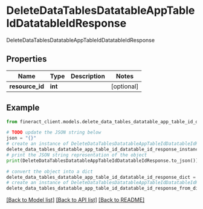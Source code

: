 # DeleteDataTablesDatatableAppTableIdDatatableIdResponse

DeleteDataTablesDatatableAppTableIdDatatableIdResponse 

## Properties

Name | Type | Description | Notes
------------ | ------------- | ------------- | -------------
**resource_id** | **int** |  | [optional] 

## Example

```python
from fineract_client.models.delete_data_tables_datatable_app_table_id_datatable_id_response import DeleteDataTablesDatatableAppTableIdDatatableIdResponse

# TODO update the JSON string below
json = "{}"
# create an instance of DeleteDataTablesDatatableAppTableIdDatatableIdResponse from a JSON string
delete_data_tables_datatable_app_table_id_datatable_id_response_instance = DeleteDataTablesDatatableAppTableIdDatatableIdResponse.from_json(json)
# print the JSON string representation of the object
print(DeleteDataTablesDatatableAppTableIdDatatableIdResponse.to_json())

# convert the object into a dict
delete_data_tables_datatable_app_table_id_datatable_id_response_dict = delete_data_tables_datatable_app_table_id_datatable_id_response_instance.to_dict()
# create an instance of DeleteDataTablesDatatableAppTableIdDatatableIdResponse from a dict
delete_data_tables_datatable_app_table_id_datatable_id_response_from_dict = DeleteDataTablesDatatableAppTableIdDatatableIdResponse.from_dict(delete_data_tables_datatable_app_table_id_datatable_id_response_dict)
```
[[Back to Model list]](../README.md#documentation-for-models) [[Back to API list]](../README.md#documentation-for-api-endpoints) [[Back to README]](../README.md)


